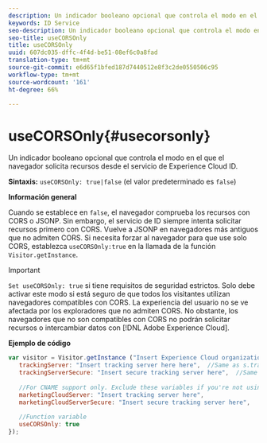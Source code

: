 ```yaml
---
description: Un indicador booleano opcional que controla el modo en el que el navegador solicita recursos desde el servicio de identidad de Experience Cloud.
keywords: ID Service
seo-description: Un indicador booleano opcional que controla el modo en el que el navegador solicita recursos desde el servicio de Experience Cloud ID.
seo-title: useCORSOnly
title: useCORSOnly
uuid: 607dc035-dffc-4f4d-be51-08ef6c0a8fad
translation-type: tm+mt
source-git-commit: e6d65f1bfed187d7440512e8f3c2de0550506c95
workflow-type: tm+mt
source-wordcount: '161'
ht-degree: 66%

---
```



# useCORSOnly{#usecorsonly}

Un indicador booleano opcional que controla el modo en el que el navegador solicita recursos desde el servicio de Experience Cloud ID.

**Sintaxis:** `useCORSOnly: true|false` (el valor predeterminado es `false`)

**Información general**

Cuando se establece en `false`, el navegador comprueba los recursos con CORS o JSONP. Sin embargo, el servicio de ID siempre intenta solicitar recursos primero con CORS. Vuelve a JSONP en navegadores más antiguos que no admiten CORS. Si necesita forzar al navegador para que use solo CORS, establezca `useCORSOnly:true` en la llamada de la función `Visitor.getInstance`.

>[!IMPORTANT]
>
>`Set useCORSOnly: true` si tiene requisitos de seguridad estrictos. Solo debe activar este modo si está seguro de que todos los visitantes utilizan navegadores compatibles con CORS. La experiencia del usuario no se ve afectada por los exploradores que no admiten CORS. No obstante, los navegadores que no son compatibles con CORS no podrán solicitar recursos o intercambiar datos con [!DNL Adobe Experience Cloud].

**Ejemplo de código**

```js
var visitor = Visitor.getInstance ("Insert Experience Cloud organization ID here",{ 
   trackingServer: "Insert tracking server here here",  //Same as s.trackingServer 
   trackingServerSecure: "Insert secure tracking server here",  //Same as s.trackingServerSecure 
 
   //For CNAME support only. Exclude these variables if you're not using CNAME 
   marketingCloudServer: "Insert tracking server here", 
   marketingCloudServerSecure: "Insert secure tracking server here", 
 
   //Function variable 
   useCORSOnly: true 
});
```

